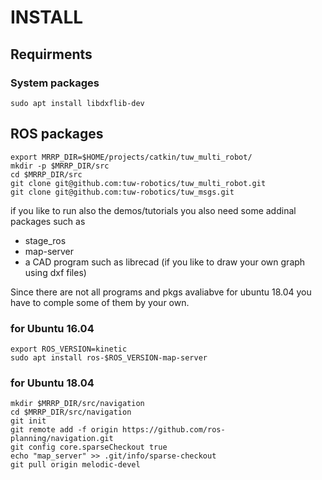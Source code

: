 # INSTALL
## Requirments
### System packages
```
sudo apt install libdxflib-dev

```
## ROS packages
```
export MRRP_DIR=$HOME/projects/catkin/tuw_multi_robot/
mkdir -p $MRRP_DIR/src
cd $MRRP_DIR/src
git clone git@github.com:tuw-robotics/tuw_multi_robot.git 
git clone git@github.com:tuw-robotics/tuw_msgs.git 
```

if you like to run also the demos/tutorials you also need some addinal packages such as
- stage_ros
- map-server
- a CAD program such as librecad (if you like to draw your own graph using dxf files) 

Since there are not all programs and pkgs avaliabve for ubuntu 18.04 you have to comple some of them by your own.
### for Ubuntu 16.04
```
export ROS_VERSION=kinetic
sudo apt install ros-$ROS_VERSION-map-server

```
### for Ubuntu 18.04
```
mkdir $MRRP_DIR/src/navigation
cd $MRRP_DIR/src/navigation
git init
git remote add -f origin https://github.com/ros-planning/navigation.git
git config core.sparseCheckout true
echo "map_server" >> .git/info/sparse-checkout
git pull origin melodic-devel

```
